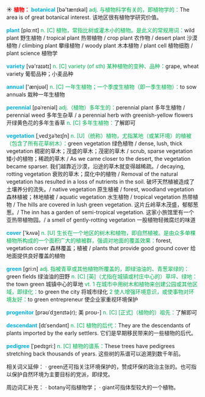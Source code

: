 ☀ <font color="red">**植物：**</font>
<font color="sky blue">**botanical**</font> [bə'tænɪkəl] 
<font color="#00b050">adj. 与植物科学有关的，即植物学的：</font>The area is of great botanical interest. 该地区很有植物学研究价值。

<font color="sky blue">**plant**</font> [plɑːnt] 
<font color="#00b050">n. [C] 植物，常指比树或灌木小的植物。是此义的常规用词：</font>wild plant 野生植物 / tropical plant 热带植物 / crop plant 农作物 / desert plant 沙漠植物 / climbing plant 攀缘植物 / woody plant 木本植物 / plant cell 植物细胞 / plant science 植物学
           
<font color="sky blue">**variety**</font> [və'raɪətɪ] 
<font color="#00b050">n. [C] variety (of sth) 某种植物的变种、品种：</font>grape, wheat variety 葡萄品种；小麦品种

<font color="sky blue">**annual**</font> ['ænjʊəl] 
<font color="#00b050">n. [C] 一年生植物；一个季度生植物（即一季生植物）：</font>to sow annuals 栽种一年生植物
           
<font color="sky blue">**perennial**</font> [pəˈreniəl]
<font color="#00b050">adj.（植物）多年生的：</font>perennial plant 多年生植物 / perennial weed 多年生杂草 / a perennial herb with greenish-yellow flowers 开绿黄色花的多年生香草 <font color="#00b050">n. [C] 多年生植物：</font>了解即可

<font color="sky blue">**vegetation**</font> [ˌvedʒəˈteɪʃn]
<font color="#00b050">n. [U]（统称）植物，尤指某地（或某环境）的植被（包含了所有花草树木）：</font>green vegetation 绿色植物 / dense, lush, thick vegetation 稠密的草木；茂盛的草木；茂密的草木 / scrub, sparse vegetation 矮小的植物；稀疏的草木 / As we came closer to the desert, the vegetation became sparser. 我们越靠近沙漠，沿途的草木就变得越稀疏。/ decaying, rotting vegetation 衰败的草木；腐化中的植物 / Removal of the natural vegetation has resulted in a loss of nutrients in the soil. 破坏天然植被造成了土壤养分的流失。/ native vegetation 原生植被 / forest, woodland vegetation 森林植被；林地植被 / aquatic vegetation 水生植物 / tropical vegetation 热带植物 / The hills are covered in lush green vegetation. 这片丘岭草木茂盛，郁郁葱葱。/ The inn has a garden of semi-tropical vegetation. 这家小旅馆里有一个亚热带植物园。/ a smell of gently-rotting vegetation 一股植物轻微腐烂的味道

<font color="sky blue">**cover**</font> ['kʌvə] 
<font color="#00b050">n. [U] 生长在一个地区的树木和植物，即自然植被。是由众多单棵植物所构成的一个面积广大的植被群，强调对地面的覆盖效果：</font>forest, vegetation cover 森林覆盖；植被 / plants that provide good ground cover 给地面提供良好覆盖的植物

<font color="sky blue">**green**</font> [ɡri:n] 
<font color="#00b050">adj. 指被青草或其他植物所覆盖的，即绿油油的、青葱翠绿的：</font>green fields 绿油油的田野 <font color="#00b050">n. [C] [英]（尤指在城镇或村庄中心的）草坪、绿地：</font>the town green 城镇中心的草地 <font color="#00b050">vt. 1 在城市中用树木和植物来创建公园或其他区域，即绿化：</font>to green the city 将城市绿化 <font color="#00b050">2 使人增强环境意识，或使事物对环境友好：</font>to green entrepreneur 使企业家重视环境保护
           
<font color="sky blue">**progenitor**</font> [prəʊˈdʒenɪtə(r); 美 proʊ-]
<font color="#00b050">n. [C] [正式]（植物的）祖先：</font>了解即可                    

<font color="sky blue">**descendant**</font> [dɪˈsendənt]
<font color="#00b050">n. [C] 植物的后代：</font>They are the descendants of plants imported by the early settlers. 它们是早期移民带来的一些植物的后代。
           
<font color="sky blue">**pedigree**</font> [ˈpedɪgri:]
<font color="#00b050">n. [C] 植物的谱系：</font>These trees have pedigrees stretching back thousands of years. 这些树的系谱可以追溯到数千年前。

相关词义延伸：
· green还可指关注环境保护的，赞成环保的政治主张的。也可指以保护自然环境为主要目标的党派，即绿党。

周边词汇补充：
· botany可指植物学；
· giant可指体型较大的一个植物。
